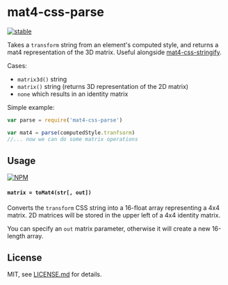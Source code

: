 # mat4-css-parse

[![stable](http://badges.github.io/stability-badges/dist/stable.svg)](http://github.com/badges/stability-badges)

Takes a `transform` string from an element's computed style, and returns a mat4 representation of the 3D matrix. Useful alongside [mat4-css-stringify](https://nodei.co/npm/mat4-css-stringify/).

Cases:

- `matrix3d()` string
- `matrix()` string (returns 3D representation of the 2D matrix)
- `none` which results in an identity matrix

Simple example:

```js
var parse = require('mat4-css-parse')

var mat4 = parse(computedStyle.tranfsorm)
//... now we can do some matrix operations 
```

## Usage

[![NPM](https://nodei.co/npm/mat4-css-parse.png)](https://nodei.co/npm/mat4-css-parse/)

#### `matrix = toMat4(str[, out])`

Converts the `transform` CSS string into a 16-float array representing a 4x4 matrix. 2D matrices will be stored in the upper left of a 4x4 identity matrix.

You can specify an `out` matrix parameter, otherwise it will create a new 16-length array.

## License

MIT, see [LICENSE.md](http://github.com/mattdesl/mat4-css-parse/blob/master/LICENSE.md) for details.
